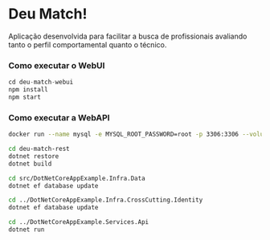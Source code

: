 # Deu Match!

Aplicação desenvolvida para facilitar a busca de profissionais avaliando tanto o perfil comportamental quanto o técnico.

### Como executar o WebUI ###

```js
cd deu-match-webui
npm install
npm start
```

### Como executar a WebAPI ###
```sh
docker run --name mysql -e MYSQL_ROOT_PASSWORD=root -p 3306:3306 --volume=/Users/pedrobarros/mysql:/var/lib/mysql -d mysql

cd deu-match-rest
dotnet restore
dotnet build

cd src/DotNetCoreAppExample.Infra.Data
dotnet ef database update

cd ../DotNetCoreAppExample.Infra.CrossCutting.Identity
dotnet ef database update

cd ../DotNetCoreAppExample.Services.Api
dotnet run 
```


